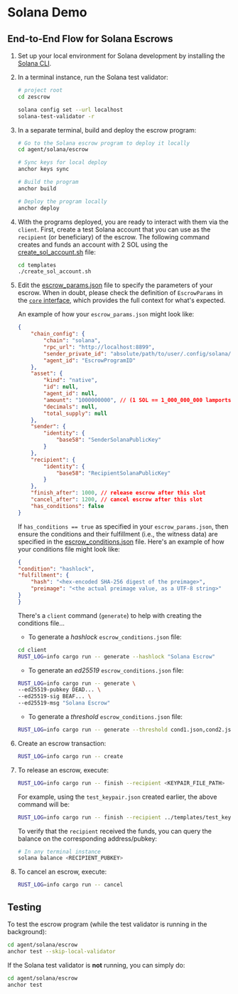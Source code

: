 # Solana Demo

## End-to-End Flow for Solana Escrows

1. Set up your local environment for Solana development by installing the [Solana CLI](https://solana.com/docs/intro/installation).

2. In a terminal instance, run the Solana test validator:

    ```sh
    # project root
    cd zescrow

    solana config set --url localhost
    solana-test-validator -r
    ```

3. In a separate terminal, build and deploy the escrow program:

    ```sh
    # Go to the Solana escrow program to deploy it locally
    cd agent/solana/escrow

    # Sync keys for local deploy
    anchor keys sync

    # Build the program
    anchor build

    # Deploy the program locally
    anchor deploy
    ```

4. With the programs deployed, you are ready to interact with them via the `client`. First, create a test Solana account that you can use as the `recipient` (or beneficiary) of the escrow. The following command creates and funds an account with 2 SOL using the [create_sol_account.sh](/templates/create_sol_account.sh) file:

    ```sh
    cd templates
    ./create_sol_account.sh
    ```

5. Edit the [escrow_params.json](/templates/escrow_params.json) file to specify the parameters of your escrow. When in doubt, please check the definition of `EscrowParams` in the [`core` interface](/core/src/interface.rs), which provides the full context for what's expected.

    An example of how your `escrow_params.json` might look like:

    ```json
    {
        "chain_config": {
            "chain": "solana",
            "rpc_url": "http://localhost:8899",
            "sender_private_id": "absolute/path/to/user/.config/solana/id.json",
            "agent_id": "EscrowProgramID"
        },
        "asset": {
            "kind": "native",
            "id": null,
            "agent_id": null,
            "amount": "1000000000", // (1 SOL == 1_000_000_000 lamports)
            "decimals": null,
            "total_supply": null
        },
        "sender": {
            "identity": {
                "base58": "SenderSolanaPublicKey"
            }
        },
        "recipient": {
            "identity": {
                "base58": "RecipientSolanaPublicKey"
            }
        },
        "finish_after": 1000, // release escrow after this slot
        "cancel_after": 1200, // cancel escrow after this slot
        "has_conditions": false
    }
    ```

    If `has_conditions == true` as specified in your `escrow_params.json`, then ensure the conditions and their fulfillment (i.e., the witness data) are specified in the [escrow_conditions.json](/templates/escrow_conditions.json) file. Here's an example of how your conditions file might look like:

    ```json
    {
    "condition": "hashlock",
    "fulfillment": {
        "hash": "<hex-encoded SHA-256 digest of the preimage>",
        "preimage": "<the actual preimage value, as a UTF-8 string>"
    }
    }
    ```

    There's a `client` command (`generate`) to help with creating the conditions file...

    * To generate a _hashlock_ `escrow_conditions.json` file:

    ```sh
    cd client
    RUST_LOG=info cargo run -- generate --hashlock "Solana Escrow"
    ```

    * To generate an _ed25519_ `escrow_conditions.json` file:

    ```sh
    RUST_LOG=info cargo run -- generate \
    --ed25519-pubkey DEAD... \
    --ed25519-sig BEAF... \
    --ed25519-msg "Solana Escrow"
    ```

    * To generate a _threshold_ `escrow_conditions.json` file:

    ```sh
    RUST_LOG=info cargo run -- generate --threshold cond1.json,cond2.json,cond3.json --n 2
    ```

6. Create an escrow transaction:

    ```sh
    RUST_LOG=info cargo run -- create
    ```

7. To release an escrow, execute:

    ```sh
    RUST_LOG=info cargo run -- finish --recipient <KEYPAIR_FILE_PATH>
    ```

    For example, using the `test_keypair.json` created earlier, the above command will be:

    ```sh
    RUST_LOG=info cargo run -- finish --recipient ../templates/test_keypair.json
    ```

    To verify that the `recipient` received the funds, you can query the balance on the corresponding address/pubkey:

    ```sh
    # In any terminal instance
    solana balance <RECIPIENT_PUBKEY>
    ```

8. To cancel an escrow, execute:

    ```sh
    RUST_LOG=info cargo run -- cancel
    ```

## Testing

To test the escrow program (while the test validator is running in the background):

```sh
cd agent/solana/escrow
anchor test --skip-local-validator
```

If the Solana test validator is **not** running, you can simply do:

```sh
cd agent/solana/escrow
anchor test
```
